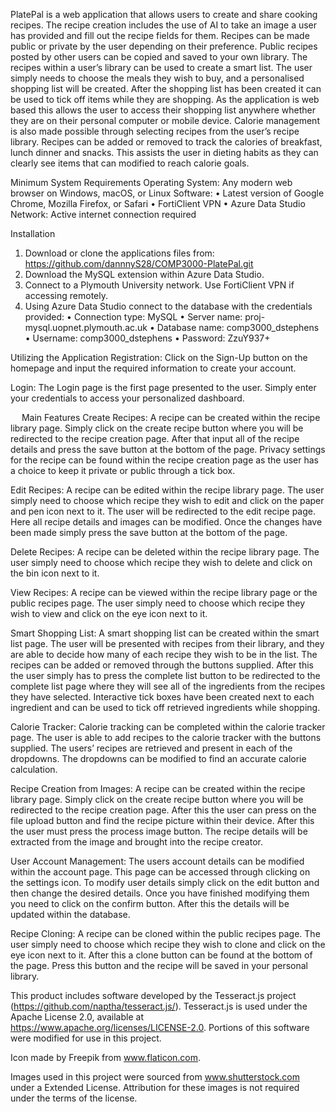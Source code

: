 PlatePal is a web application that allows users to create and share cooking recipes. The recipe creation includes the use of AI to take an image a user has provided and fill out the recipe fields for them. 
Recipes can be made public or private by the user depending on their preference. Public recipes posted by other users can be copied and saved to your own library. The recipes within a user’s library can be used to create a smart list. 
The user simply needs to choose the meals they wish to buy, and a personalised shopping list will be created. After the shopping list has been created it can be used to tick off items while they are shopping. 
As the application is web based this allows the user to access their shopping list anywhere whether they are on their personal computer or mobile device. Calorie management is also made possible through selecting recipes from the user’s recipe library. 
Recipes can be added or removed to track the calories of breakfast, lunch dinner and snacks. This assists the user in dieting habits as they can clearly see items that can modified to reach calorie goals.

Minimum System Requirements
Operating System: Any modern web browser on Windows, macOS, or Linux
Software: 
•	Latest version of Google Chrome, Mozilla Firefox, or Safari
•	FortiClient VPN
•	Azure Data Studio
Network: Active internet connection required

Installation
1.	Download or clone the applications files from: https://github.com/dannnyS28/COMP3000-PlatePal.git
2.	Download the MySQL extension within Azure Data Studio.
3.	Connect to a Plymouth University network. Use FortiClient VPN if accessing remotely.
4.	Using Azure Data Studio connect to the database with the credentials provided:
•	Connection type: MySQL
•	Server name: proj-mysql.uopnet.plymouth.ac.uk
•	Database name: comp3000_dstephens
•	Username: comp3000_dstephens
•	Password: ZzuY937+

Utilizing the Application
Registration: Click on the Sign-Up button on the homepage and input the required information to create your account.

Login: The Login page is the first page presented to the user. Simply enter your credentials to access your personalized dashboard.

 
Main Features
Create Recipes: A recipe can be created within the recipe library page. Simply click on the create recipe button where you will be redirected to the recipe creation page. After that input all of the recipe details and press the save button at the bottom of the page. Privacy settings for the recipe can be found within the recipe creation page as the user has a choice to keep it private or public through a tick box.

Edit Recipes: A recipe can be edited within the recipe library page. The user simply need to choose which recipe they wish to edit and click on the paper and pen icon next to it. The user will be redirected to the edit recipe page. Here all recipe details and images can be modified. Once the changes have been made simply press the save button at the bottom of the page. 

Delete Recipes: A recipe can be deleted within the recipe library page. The user simply need to choose which recipe they wish to delete and click on the bin icon next to it.

View Recipes: A recipe can be viewed within the recipe library page or the public recipes page. The user simply need to choose which recipe they wish to view and click on the eye icon next to it.

Smart Shopping List: A smart shopping list can be created within the smart list page. The user will be presented with recipes from their library, and they are able to decide how many of each recipe they wish to be in the list. The recipes can be added or removed through the buttons supplied. After this the user simply has to press the complete list button to be redirected to the complete list page where they will see all of the ingredients from the recipes they have selected. Interactive tick boxes have been created next to each ingredient and can be used to tick off retrieved ingredients while shopping.

Calorie Tracker: Calorie tracking can be completed within the calorie tracker page. The user is able to add recipes to the calorie tracker with the buttons supplied. The users’ recipes are retrieved and present in each of the dropdowns. The dropdowns can be modified to find an accurate calorie calculation.

Recipe Creation from Images: A recipe can be created within the recipe library page. Simply click on the create recipe button where you will be redirected to the recipe creation page. After this the user can press on the file upload button and find the recipe picture within their device. After this the user must press the process image button. The recipe details will be extracted from the image and brought into the recipe creator.

User Account Management: The users account details can be modified within the account page. This page can be accessed through clicking on the settings icon. To modify user details simply click on the edit button and then change the desired details. Once you have finished modifying them you need to click on the confirm button. After this the details will be updated within the database. 

Recipe Cloning: A recipe can be cloned within the public recipes page. The user simply need to choose which recipe they wish to clone and click on the eye icon next to it. After this a clone button can be found at the bottom of the page. Press this button and the recipe will be saved in your personal library.

This product includes software developed by the Tesseract.js project (https://github.com/naptha/tesseract.js/).
Tesseract.js is used under the Apache License 2.0, available at https://www.apache.org/licenses/LICENSE-2.0.
Portions of this software were modified for use in this project.

Icon made by Freepik from www.flaticon.com.

Images used in this project were sourced from www.shutterstock.com under a Extended License. Attribution for these images is not required under the terms of the license.
